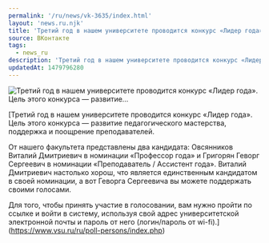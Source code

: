 ```yaml
---
permalink: '/ru/news/vk-3635/index.html'
layout: 'news.ru.njk'
title: 'Третий год в нашем университете проводится конкурс «Лидер года». Цель этого конкурса — развитие…'
source: ВКонтакте
tags:
  - news_ru
description: 'Третий год в нашем университете проводится конкурс «Лидер года». Цель этого конкурса — развитие…'
updatedAt: 1479796280
---
```

![Третий год в нашем университете проводится конкурс «Лидер года». Цель этого конкурса — развитие…](https://sun9-15.userapi.com/c636731/v636731484/3429d/jYDxcsjKbf4.jpg)

[Третий год в нашем университете проводится конкурс «Лидер года». Цель этого конкурса — развитие педагогического мастерства, поддержка и поощрение преподавателей.

От нашего факультета представлены два кандидата: Овсянников Виталий Дмитриевич в номинации «Профессор года» и Григорян Геворг Сергеевич в номинации «Преподаватель / Ассистент года». Виталий Дмитриевич настолько хорош, что является единственным кандидатом в своей номинации, а вот Геворга Сергеевича вы можете поддержать своими голосами.

Для того, чтобы принять участие в голосовании, вам нужно пройти по ссылке и войти в систему, используя свой адрес университетской электронной почты и пароль от него (логин/пароль от wi-fi).](https://www.vsu.ru/ru/poll-persons/index.php)
